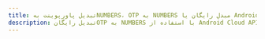 ---title: تبدیل پاورپوینت بهNUMBERS، OTP به NUMBERS مبدل رایگان یا Android SDKdescription: تبدیل رایگانOTP به NUMBERS با استفاده از Android Cloud APIs & SDK. همچنین اسناد Microsoft PowerPoint را در Cloud ایجاد، ویرایش و رندر کنید.---